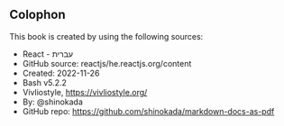 <section id="colophon" role="doc-colophon">

## Colophon

This book is created by using the following sources:

- React - עברית
- GitHub source: reactjs/he.reactjs.org/content
- Created: 2022-11-26
- Bash v5.2.2
- Vivliostyle, https://vivliostyle.org/
- By: @shinokada
- GitHub repo: https://github.com/shinokada/markdown-docs-as-pdf

</section>
